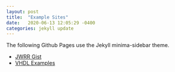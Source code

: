 ```yaml
---
layout: post
title:  "Example Sites"
date:   2020-06-13 12:05:29 -0400
categories: jekyll update
---
```


The following Github Pages use the Jekyll minima-sidebar theme.

* [JWRR Gist](https://jwrr.github.io/gists/)
* [VHDL Examples](https://jwrr.github.io/vhdl_examples/)

